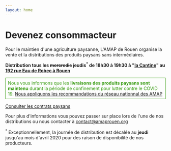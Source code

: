```yaml
---
layout: home
---
```


# Devenez consommacteur

Pour le maintien d'une agriculture paysanne,  L'AMAP de Rouen organise la vente et la distributions des produits paysans sans intermédiaires.

**Distribution tous les ~~mercredis~~ jeudis<sup>*</sup> de 18h30 à 19h30 à "[la Cantine](http://lacantinerouen.fr)" au [192 rue Eau de Robec à Rouen](https://www.openstreetmap.org/node/5018484090#map=19/49.44157/1.09920)**

<div style="color:#309808; padding: 0.5em; border: 1px solid">
Nous vous informons que les <strong>livraisons des produits paysans sont maintenu</strong> durant la période de confinement pour lutter contre le COVID 19. <a href="http://miramap.org/CORONA-VIRUS-maintien-des-livraisons-AMAP-et-des-circuits-courts-en-general.html">Nous appliquons les recommandations du réseau nationnal des AMAP</a>
</div>

[Consulter les contrats paysans](https://github.com/amaprouen/Contrats)

Pour plus d'informations vous pouvez passer sur place lors de l'une de nos distributions ou nous contacter à <contact@amaprouen.org>

<sup>*</sup> Exceptionnellement, la journée de distribution est décalée au **jeudi** jusqu'au mois d'avril 2020 pour des raison de disponibilité de nos producteurs.
